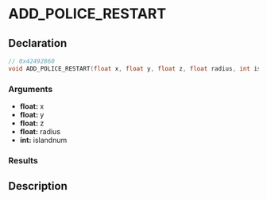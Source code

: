 # ADD_POLICE_RESTART

## Declaration
```cpp
// 0x42492860
void ADD_POLICE_RESTART(float x, float y, float z, float radius, int islandnum);
```

### Arguments
- **float:** x
- **float:** y
- **float:** z
- **float:** radius
- **int:** islandnum

### Results

## Description

